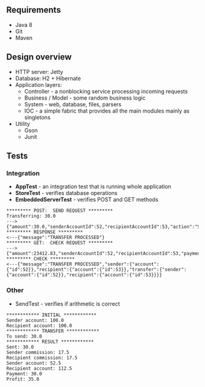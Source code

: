 ## Requirements
* Java 8
* Git
* Maven

## Design overview

* HTTP server: Jetty
* Database: H2 + Hibernate
* Application layers:
  + Controller - a nonblocking service processing incoming requests 
  + Business / Model - some random business logic
  + System - web, database, files, parsers
  + IOC - a simple fabric that provides all the main modules mainly as singletons
* Utility 
  + Gson
  + Junit 

## Tests

### Integration 

* **AppTest** - an integration test that is running whole application
* **StoreTest** - verifies database operations
* **EmbeddedServerTest** - verifies POST and GET methods 

```
********* POST:  SEND REQUEST *********
Transferring: 30.0
--->{"amount":30.0,"senderAccountId":52,"recipientAccountId":53,"action":"Send","transferType":0}
********* RESPONSE *********
<---{"message":"TRANSFER PROCESSED"}
********* GET:  CHECK REQUEST *********
--->{"amount":23412.83,"senderAccountId":52,"recipientAccountId":53,"paymentId":0,"action":"Check","transferType":0}
********* CHECK *********
<---{"message":"TRANSFER PROCESSED","sender":{"account":{"id":52}},"recipient":{"account":{"id":53}},"transfer":{"sender":{"account":{"id":52}},"recipient":{"account":{"id":53}}}}

```

### Other

* SendTest - verifies if arithmetic is correct

```
************ INITIAL ************
Sender account: 100.0
Recipient account: 100.0
************ TRANSFER ************
To send: 30.0
************ RESULT ************
Sent: 30.0
Sender commission: 17.5
Recipient commission: 17.5
Sender account: 52.5
Recipient account: 112.5
Payment: 30.0
Profit: 35.0
```
